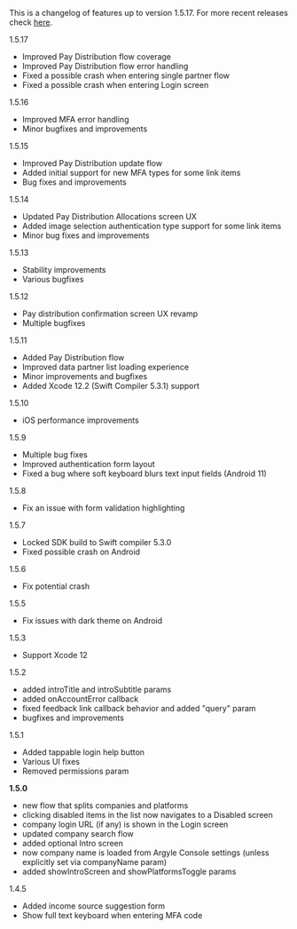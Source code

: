 This is a changelog of features up to version 1.5.17. For more recent releases check [here](https://github.com/argyle-systems/argyle-link-react-native/releases).

1.5.17

- Improved Pay Distribution flow coverage
- Improved Pay Distribution flow error handling
- Fixed a possible crash when entering single partner flow
- Fixed a possible crash when entering Login screen

1.5.16

- Improved MFA error handling
- Minor bugfixes and improvements

1.5.15

- Improved Pay Distribution update flow
- Added initial support for new MFA types for some link items
- Bug fixes and improvements

1.5.14

- Updated Pay Distribution Allocations screen UX
- Added image selection authentication type support for some link items
- Minor bug fixes and improvements

1.5.13

- Stability improvements
- Various bugfixes

1.5.12

- Pay distribution confirmation screen UX revamp
- Multiple bugfixes

1.5.11

- Added Pay Distribution flow
- Improved data partner list loading experience
- Minor improvements and bugfixes
- Added Xcode 12.2 (Swift Compiler 5.3.1) support

1.5.10

- iOS performance improvements

1.5.9

- Multiple bug fixes
- Improved authentication form layout
- Fixed a bug where soft keyboard blurs text input fields (Android 11)

1.5.8

- Fix an issue with form validation highlighting

1.5.7

- Locked SDK build to Swift compiler 5.3.0
- Fixed possible crash on Android

1.5.6

- Fix potential crash

1.5.5

- Fix issues with dark theme on Android

1.5.3

- Support Xcode 12

1.5.2

- added introTitle and introSubtitle params
- added onAccountError callback
- fixed feedback link callback behavior and added "query" param
- bugfixes and improvements

1.5.1

- Added tappable login help button
- Various UI fixes
- Removed permissions param

**1.5.0**

- new flow that splits companies and platforms
- clicking disabled items in the list now navigates to a Disabled screen
- company login URL (if any) is shown in the Login screen
- updated company search flow
- added optional Intro screen
- now company name is loaded from Argyle Console settings (unless explicitly set via companyName param)
- added showIntroScreen and showPlatformsToggle params

1.4.5

- Added income source suggestion form
- Show full text keyboard when entering MFA code
